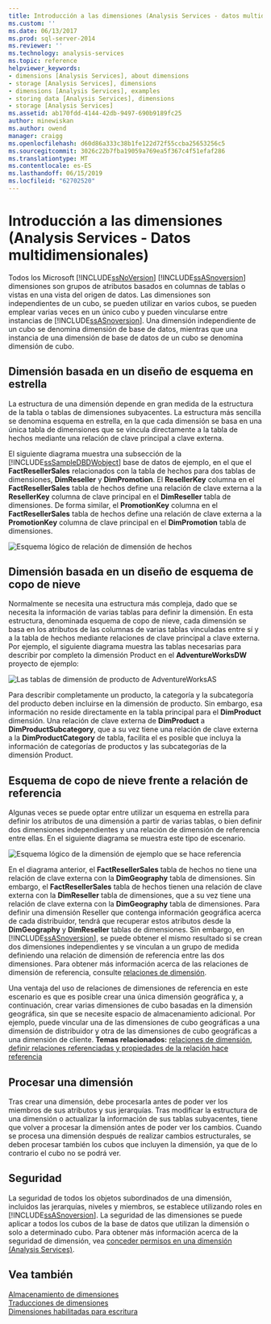 ```yaml
---
title: Introducción a las dimensiones (Analysis Services - datos multidimensionales) | Microsoft Docs
ms.custom: ''
ms.date: 06/13/2017
ms.prod: sql-server-2014
ms.reviewer: ''
ms.technology: analysis-services
ms.topic: reference
helpviewer_keywords:
- dimensions [Analysis Services], about dimensions
- storage [Analysis Services], dimensions
- dimensions [Analysis Services], examples
- storing data [Analysis Services], dimensions
- storage [Analysis Services]
ms.assetid: ab170fdd-4144-42db-9497-690b9189fc25
author: minewiskan
ms.author: owend
manager: craigg
ms.openlocfilehash: d60d86a333c38b1fe122d72f55ccba25653256c5
ms.sourcegitcommit: 3026c22b7fba19059a769ea5f367c4f51efaf286
ms.translationtype: MT
ms.contentlocale: es-ES
ms.lasthandoff: 06/15/2019
ms.locfileid: "62702520"
---
```

# <a name="introduction-to-dimensions-analysis-services---multidimensional-data"></a>Introducción a las dimensiones (Analysis Services - Datos multidimensionales)
  Todos los Microsoft [!INCLUDE[ssNoVersion](../../includes/ssnoversion-md.md)] [!INCLUDE[ssASnoversion](../../includes/ssasnoversion-md.md)] dimensiones son grupos de atributos basados en columnas de tablas o vistas en una vista del origen de datos. Las dimensiones son independientes de un cubo, se pueden utilizar en varios cubos, se pueden emplear varias veces en un único cubo y pueden vincularse entre instancias de [!INCLUDE[ssASnoversion](../../includes/ssasnoversion-md.md)]. Una dimensión independiente de un cubo se denomina dimensión de base de datos, mientras que una instancia de una dimensión de base de datos de un cubo se denomina dimensión de cubo.  
  
## <a name="dimension-based-on-a-star-schema-design"></a>Dimensión basada en un diseño de esquema en estrella  
 La estructura de una dimensión depende en gran medida de la estructura de la tabla o tablas de dimensiones subyacentes. La estructura más sencilla se denomina esquema en estrella, en la que cada dimensión se basa en una única tabla de dimensiones que se vincula directamente a la tabla de hechos mediante una relación de clave principal a clave externa.  
  
 El siguiente diagrama muestra una subsección de la [!INCLUDE[ssSampleDBDWobject](../../includes/sssampledbdwobject-md.md)] base de datos de ejemplo, en el que el **FactResellerSales** relacionados con la tabla de hechos para dos tablas de dimensiones, **DimReseller** y **DimPromotion**. El **ResellerKey** columna en el **FactResellerSales** tabla de hechos define una relación de clave externa a la **ResellerKey** columna de clave principal en el  **DimReseller** tabla de dimensiones. De forma similar, el **PromotionKey** columna en el **FactResellerSales** tabla de hechos define una relación de clave externa a la **PromotionKey** columna de clave principal en el  **DimPromotion** tabla de dimensiones.  
  
 ![Esquema lógico de relación de dimensión de hechos](../../../2014/analysis-services/dev-guide/media/dimfactrelationship.gif "esquema lógico de relación de dimensión de hechos")  
  
## <a name="dimension-based-on-a-snowflake-schema-design"></a>Dimensión basada en un diseño de esquema de copo de nieve  
 Normalmente se necesita una estructura más compleja, dado que se necesita la información de varias tablas para definir la dimensión. En esta estructura, denominada esquema de copo de nieve, cada dimensión se basa en los atributos de las columnas de varias tablas vinculadas entre sí y a la tabla de hechos mediante relaciones de clave principal a clave externa. Por ejemplo, el siguiente diagrama muestra las tablas necesarias para describir por completo la dimensión Product en el **AdventureWorksDW** proyecto de ejemplo:  
  
 ![Las tablas de dimensión de producto de AdventureWorksAS](../../../2014/analysis-services/dev-guide/media/dimproduct.gif "tablas de dimensión de producto de AdventureWorksAS")  
  
 Para describir completamente un producto, la categoría y la subcategoría del producto deben incluirse en la dimensión de producto. Sin embargo, esa información no reside directamente en la tabla principal para el **DimProduct** dimensión. Una relación de clave externa de **DimProduct** a **DimProductSubcategory**, que a su vez tiene una relación de clave externa a la **DimProductCategory** de tabla, facilita el es posible que incluya la información de categorías de productos y las subcategorías de la dimensión Product.  
  
## <a name="snowflake-schema-versus-reference-relationship"></a>Esquema de copo de nieve frente a relación de referencia  
 Algunas veces se puede optar entre utilizar un esquema en estrella para definir los atributos de una dimensión a partir de varias tablas, o bien definir dos dimensiones independientes y una relación de dimensión de referencia entre ellas. En el siguiente diagrama se muestra este tipo de escenario.  
  
 ![Esquema lógico de la dimensión de ejemplo que se hace referencia](../../../2014/analysis-services/dev-guide/media/dimindirect.gif "esquema lógico de la dimensión de ejemplo que se hace referencia")  
  
 En el diagrama anterior, el **FactResellerSales** tabla de hechos no tiene una relación de clave externa con la **DimGeography** tabla de dimensiones. Sin embargo, el **FactResellerSales** tabla de hechos tienen una relación de clave externa con la **DimReseller** tabla de dimensiones, que a su vez tiene una relación de clave externa con la  **DimGeography** tabla de dimensiones. Para definir una dimensión Reseller que contenga información geográfica acerca de cada distribuidor, tendrá que recuperar estos atributos desde la **DimGeography** y **DimReseller** tablas de dimensiones. Sin embargo, en [!INCLUDE[ssASnoversion](../../includes/ssasnoversion-md.md)], se puede obtener el mismo resultado si se crean dos dimensiones independientes y se vinculan a un grupo de medida definiendo una relación de dimensión de referencia entre las dos dimensiones. Para obtener más información acerca de las relaciones de dimensión de referencia, consulte [relaciones de dimensión](../multidimensional-models-olap-logical-cube-objects/dimension-relationships.md).  
  
 Una ventaja del uso de relaciones de dimensiones de referencia en este escenario es que es posible crear una única dimensión geográfica y, a continuación, crear varias dimensiones de cubo basadas en la dimensión geográfica, sin que se necesite espacio de almacenamiento adicional. Por ejemplo, puede vincular una de las dimensiones de cubo geográficas a una dimensión de distribuidor y otra de las dimensiones de cubo geográficas a una dimensión de cliente. **Temas relacionados:** [relaciones de dimensión](../multidimensional-models-olap-logical-cube-objects/dimension-relationships.md), [definir relaciones referenciadas y propiedades de la relación hace referencia](../multidimensional-models/define-a-referenced-relationship-and-referenced-relationship-properties.md)  
  
## <a name="processing-a-dimension"></a>Procesar una dimensión  
 Tras crear una dimensión, debe procesarla antes de poder ver los miembros de sus atributos y sus jerarquías. Tras modificar la estructura de una dimensión o actualizar la información de sus tablas subyacentes, tiene que volver a procesar la dimensión antes de poder ver los cambios. Cuando se procesa una dimensión después de realizar cambios estructurales, se deben procesar también los cubos que incluyen la dimensión, ya que de lo contrario el cubo no se podrá ver.  
  
## <a name="security"></a>Seguridad  
 La seguridad de todos los objetos subordinados de una dimensión, incluidos las jerarquías, niveles y miembros, se establece utilizando roles en [!INCLUDE[ssASnoversion](../../includes/ssasnoversion-md.md)]. La seguridad de las dimensiones se puede aplicar a todos los cubos de la base de datos que utilizan la dimensión o solo a determinado cubo. Para obtener más información acerca de la seguridad de dimensión, vea [conceder permisos en una dimensión &#40;Analysis Services&#41;](../multidimensional-models/grant-permissions-on-a-dimension-analysis-services.md).  
  
## <a name="see-also"></a>Vea también  
 [Almacenamiento de dimensiones](../multidimensional-models-olap-logical-dimension-objects/dimensions-storage.md)   
 [Traducciones de dimensiones](../multidimensional-models-olap-logical-dimension-objects/dimension-translations.md)   
 [Dimensiones habilitadas para escritura](../multidimensional-models-olap-logical-dimension-objects/write-enabled-dimensions.md)  
  
  
